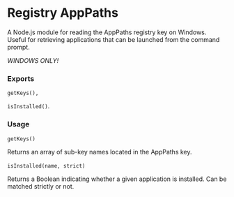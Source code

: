 # Registry AppPaths

A Node.js module for reading the AppPaths registry key on Windows. Useful for retrieving applications that can be launched from the command prompt.

*WINDOWS ONLY!*

### Exports

 ```getKeys(),```

 ```isInstalled()```.

 ### Usage

 ```getKeys()```

 Returns an array of sub-key names located in the AppPaths key.
 <br><br>
 ```isInstalled(name, strict)```

 Returns a Boolean indicating whether a given application is installed. Can be matched strictly or not.



